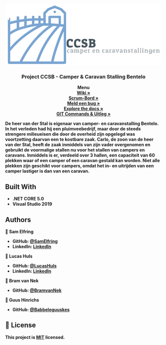 <p align="center">
  <a href="https://github.com/LucasHuls/Project-CCSB">
    <img src="images/logoCCSB.png" alt="Logo">
  </a>

  <h3 align="center">Project CCSB - Camper & Caravan Stalling Bentelo</h3>

  <p align="center">
    <strong>Menu</strong>
	<br />
	<a href="https://github.com/LucasHuls/Project-CCSB/wiki"><strong>Wiki »</strong></a>
	<br />
    <a href="https://dev.azure.com/Project-CCSB/"><strong>Scrum-Bord »</strong></a>
	<br />
    <a href="https://github.com/LucasHuls/Project-CCSB/issues"><strong>Meld een bug »</strong></a>
	<br />
    <a href="ttps://github.com/LucasHuls/Project-CCSB"><strong>Explore the docs »</strong></a>
	<br />
	<a href="https://github.com/LucasHuls/Calc4You-Project-Groep-5/tree/master/readme-bestanden"><strong>GIT Commands & Uitleg »</a>
  </p>
</p>

De heer van der Stal is eigenaar van camper- en caravanstalling Bentelo. In het verleden had hij een
pluimveebedrijf, maar door de steeds strengere milieueisen die door de overheid zijn opgelegd was
voortzetting daarvan een te kostbare zaak. Carlo, de zoon van de heer van der Stal, heeft de zaak
inmiddels van zijn vader overgenomen en gebruikt de voormalige stallen nu voor het stallen van
campers en caravans. Inmiddels is er, verdeeld over 3 hallen, een capaciteit van 60 plekken waar of
een camper of een caravan gestald kan worden. Niet alle plekken zijn geschikt voor campers, omdat
het in- en uitrijden van een camper lastiger is dan van een caravan.

## Built With

- .NET CORE 5.0
- Visual Studio 2019

## Authors

👤 **Sam Elfring**

- GitHub: [@SamElfring](https://github.com/SamElfring)
- LinkedIn: [LinkedIn](https://www.linkedin.com/in/sam-elfring-061822194)

👤 **Lucas Huls**

- GitHub: [@LucasHuls](https://github.com/LucasHuls)
- LinkedIn: [LinkedIn](https://www.linkedin.com/in/lucas-huls-261821194)

👤 **Bram van Nek**

- GitHub: [@BramvanNek](https://github.com/BramvanNek)

👤 **Guus Hinrichs**

- GitHub: [@Babbeleguuskes](https://github.com/Babbeleguuskes)

## 📝 License

This project is [MIT](./MIT.md) licensed.
